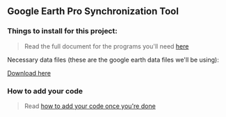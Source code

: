 ## Google Earth Pro Synchronization Tool


### Things to install for this project:

>Read the full document for the programs you'll need [here]()

Necessary data files (these are the google earth data files we'll be using): 

[Download here]()


### How to add your code

>Read [how to add your code once you're done]()


